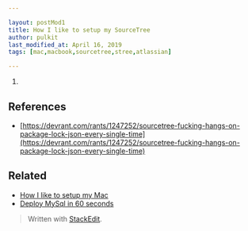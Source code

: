 ```yaml
---

layout: postMod1
title: How I like to setup my SourceTree
author: pulkit
last_modified_at: April 16, 2019
tags: [mac,macbook,sourcetree,stree,atlassian]

---
```


1. 

## References

* [https://devrant.com/rants/1247252/sourcetree-fucking-hangs-on-package-lock-json-every-single-time](https://devrant.com/rants/1247252/sourcetree-fucking-hangs-on-package-lock-json-every-single-time)

## Related

* [How I like to setup my Mac](https://learnwell.github.io/2018/12/28/setting-up-my-mac.html)
* [Deploy MySql in 60 seconds](https://learnwell.github.io/2019/03/01/run-mysql-locally-in-docker-for-development.html)

> Written with [StackEdit](https://stackedit.io/).
<!--stackedit_data:
eyJoaXN0b3J5IjpbLTE1NjMxMzMyNDddfQ==
-->